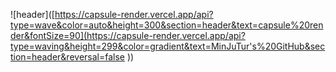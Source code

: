 ![header]([https://capsule-render.vercel.app/api?type=wave&color=auto&height=300&section=header&text=capsule%20render&fontSize=90](https://capsule-render.vercel.app/api?type=waving&height=299&color=gradient&text=MinJuTur's%20GitHub&section=header&reversal=false
))

